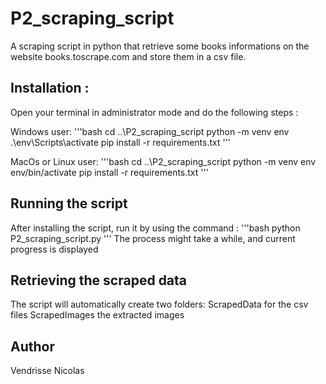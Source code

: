 # P2_scraping_script
A scraping script in python that retrieve some books informations 
on the website books.toscrape.com and store them in a csv file.

## Installation :

Open your terminal in administrator mode and do the following steps :

Windows user:
'''bash
cd ..\P2_scraping_script
python -m venv env
.\env\Scripts\activate
pip install -r requirements.txt
'''

MacOs or Linux user:
'''bash
cd ..\P2_scraping_script
python -m venv env
env/bin/activate
pip install -r requirements.txt
'''

## Running the script
After installing the script, run it by using the command :
'''bash
python P2_scraping_script.py
'''
The process might take a while, and current progress is displayed

## Retrieving the scraped data
The script will automatically create two folders:
ScrapedData for the csv files
ScrapedImages the extracted images

## Author
Vendrisse Nicolas
